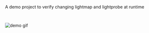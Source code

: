 
A demo project to verify changing lightmap and lightprobe at runtime

</br>

![demo gif](Documentation~/demo.gif)